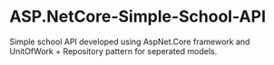 # ASP.NetCore-Simple-School-API

Simple school API developed using AspNet.Core framework and UnitOfWork + Repository pattern for seperated models.
